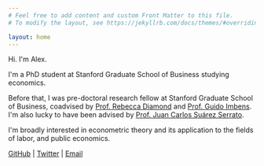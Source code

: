 ```yaml
---
# Feel free to add content and custom Front Matter to this file.
# To modify the layout, see https://jekyllrb.com/docs/themes/#overriding-theme-defaults

layout: home
---
```


Hi. I'm Alex.

I'm a PhD student at Stanford Graduate School of Business studying economics.

Before that, I was pre-doctoral research fellow at Stanford Graduate School of Business, 
coadvised by 
[Prof. Rebecca Diamond](https://www.rebecca-diamond.com/) and
[Prof. Guido Imbens](https://gsb-faculty.stanford.edu/guido-w-imbens/).
I'm also lucky to have been advised by
[Prof. Juan Carlos Suárez Serrato](https://www.jcsuarez.com/).

I'm broadly interested in econometric theory and its application to the fields of labor, and public economics.

[GitHub](https://github.com/AlexJAlmeida) \| [Twitter](https://twitter.com/alex_j_almeida) \| [Email](mailto:alexander.almeida@stanford.edu)
